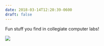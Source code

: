 ```yaml
---
date: 2018-03-14T12:20:39-0600
draft: false
---
```




Fun stuff you find in collegiate computer labs!

![](/images/2018/a80914903f.jpg)



